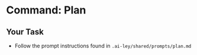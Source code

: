 # Command: Plan

## Your Task

- Follow the prompt instructions found in `.ai-ley/shared/prompts/plan.md`
